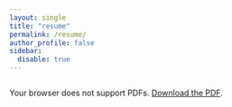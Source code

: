 ```yaml
---
layout: single
title: "resume"
permalink: /resume/
author_profile: false
sidebar:
  disable: true
---
```


<style>
.pdf-container {
  width: 100%;
  max-width: 900px;
  height: 1100px;
  margin: 0 auto;
  border: none;
  border-radius: 0;
  padding: 0;
  box-shadow: none;
  overflow: hidden;
}

.page__content {
  padding-top: 0;
  padding-bottom: 0;
}
</style>

<div class="pdf-container">
  <object data="/files/NurzhanAbdrassilovResume.pdf" type="application/pdf" width="100%" height="100%">
    <p>Your browser does not support PDFs. <a href="/files/NurzhanAbdrassilovResume.pdf">Download the PDF</a>.</p>
  </object>
</div>
